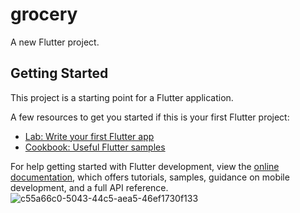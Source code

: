 # grocery

A new Flutter project.

## Getting Started

This project is a starting point for a Flutter application.

A few resources to get you started if this is your first Flutter project:

- [Lab: Write your first Flutter app](https://docs.flutter.dev/get-started/codelab)
- [Cookbook: Useful Flutter samples](https://docs.flutter.dev/cookbook)

For help getting started with Flutter development, view the
[online documentation](https://docs.flutter.dev/), which offers tutorials,
samples, guidance on mobile development, and a full API reference.
![c55a66c0-5043-44c5-aea5-46ef1730f133](https://github.com/user-attachments/assets/dd861f02-635c-44c0-aaa0-2041ea903f4f)
